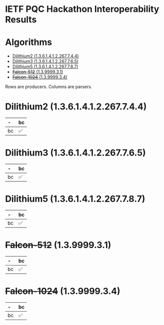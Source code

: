 
IETF PQC Hackathon Interoperability Results
===========================================

Algorithms
==========

* [Dilithium2 (1.3.6.1.4.1.2.267.7.4.4)](#dilithium2-1361412267744)
* [Dilithium3 (1.3.6.1.4.1.2.267.7.6.5)](#dilithium3-1361412267765)
* [Dilithium5 (1.3.6.1.4.1.2.267.7.8.7)](#dilithium5-1361412267787)
* [~~Falcon-512~~ (1.3.9999.3.1)](#falcon-512-13999931)
* [~~Falcon-1024~~ (1.3.9999.3.4)](#falcon-1024-13999934)


Rows are producers. Columns are parsers.

# Dilithium2 (1.3.6.1.4.1.2.267.7.4.4)

|-|bc|
| :--- | :--- |
|bc|✅|

# Dilithium3 (1.3.6.1.4.1.2.267.7.6.5)

|-|bc|
| :--- | :--- |
|bc|✅|

# Dilithium5 (1.3.6.1.4.1.2.267.7.8.7)

|-|bc|
| :--- | :--- |
|bc|✅|

# ~~Falcon-512~~ (1.3.9999.3.1)

|-|bc|
| :--- | :--- |
|bc|✅|

# ~~Falcon-1024~~ (1.3.9999.3.4)

|-|bc|
| :--- | :--- |
|bc|✅|
